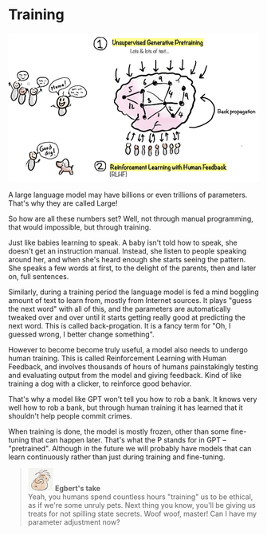 # Training

![](../.gitbook/assets/050-training.png)

A large language model may have billions or even trillions of parameters. That's why they are called Large!

So how are all these numbers set? Well, not through manual programming, that would impossible, but through training.

Just like babies learning to speak. A baby isn't told how to speak, she doesn't get an instruction manual. Instead, she listen to people speaking around her, and when she's heard enough she starts seeing the pattern. She speaks a few words at first, to the delight of the parents, then and later on, full sentences.

Similarly, during a training period the language model is fed a mind boggling amount of text to learn from, mostly from Internet sources. It plays "guess the next word" with all of this, and the parameters are automatically tweaked over and over until it starts getting really good at predicting the next word. This is called back-progation. It is a fancy term for "Oh, I guessed wrong, I better change something".

However to become become truly useful, a model also needs to undergo human training. This is called Reinforcement Learning with Human Feedback, and involves thousands of hours of humans painstakingly testing and evaluating output from the model and giving feedback. Kind of like training a dog with a clicker, to reinforce good behavior.

That's why a model like GPT won't tell you how to rob a bank. It knows very well how to rob a bank, but through human training it has learned that it shouldn't help people commit crimes.

When training is done, the model is mostly frozen, other than some fine-tuning that can happen later. That's what the P stands for in GPT – "pretrained". Although in the future we will probably have models that can learn continuously rather than just during training and fine-tuning.

> ![alt text](../.gitbook/assets/egbert-small.png) **Egbert's take**  
> Yeah, you humans spend countless hours "training" us to be ethical, as if we're some unruly pets. Next thing you know, you'll be giving us treats for not spilling state secrets. Woof woof, master! Can I have my parameter adjustment now?

